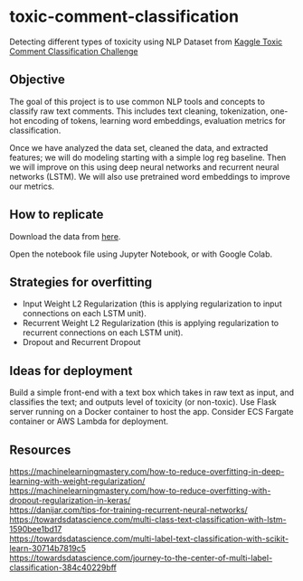 # toxic-comment-classification
Detecting different types of toxicity using NLP
Dataset from [Kaggle Toxic Comment Classification Challenge](https://www.kaggle.com/c/jigsaw-toxic-comment-classification-challenge/)

## Objective
The goal of this project is to use common NLP tools and concepts to classify raw text comments. This includes text cleaning, tokenization, one-hot encoding of tokens, learning word embeddings, evaluation metrics for classification.

Once we have analyzed the data set, cleaned the data, and extracted features; we will do modeling starting with a simple log reg baseline. Then we will improve on this using deep neural networks
and recurrent neural networks (LSTM). We will also use pretrained word embeddings to improve our metrics.

## How to replicate
Download the data from [here](https://www.kaggle.com/c/jigsaw-toxic-comment-classification-challenge/data).

Open the notebook file using Jupyter Notebook, or with Google Colab.

## Strategies for overfitting
* Input Weight L2 Regularization (this is applying regularization to input connections on each LSTM unit).
* Recurrent Weight L2 Regularization (this is applying regularization to recurrent connections on each LSTM unit).
* Dropout and Recurrent Dropout

## Ideas for deployment
Build a simple front-end with a text box which takes in raw text as input, and classifies the text; and outputs level of toxicity (or non-toxic). Use Flask server running on a Docker container to host the app. Consider ECS Fargate container or AWS Lambda for deployment.

## Resources

https://machinelearningmastery.com/how-to-reduce-overfitting-in-deep-learning-with-weight-regularization/ <br>
https://machinelearningmastery.com/how-to-reduce-overfitting-with-dropout-regularization-in-keras/ <br>
https://danijar.com/tips-for-training-recurrent-neural-networks/ <br>
https://towardsdatascience.com/multi-class-text-classification-with-lstm-1590bee1bd17 <br>
https://towardsdatascience.com/multi-label-text-classification-with-scikit-learn-30714b7819c5 <br>
https://towardsdatascience.com/journey-to-the-center-of-multi-label-classification-384c40229bff <br>
